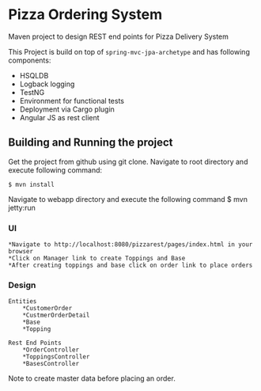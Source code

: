 # Pizza Ordering System

Maven project to design REST end points for Pizza Delivery System

This Project is build on top of ``spring-mvc-jpa-archetype`` and has following components:

 * HSQLDB
 * Logback logging
 * TestNG
 * Environment for functional tests
 * Deployment via Cargo plugin
 * Angular JS as rest client

## Building and Running the project

Get the project from github using git clone. Navigate to root directory and execute following command:

    $ mvn install

Navigate to webapp directory and execute the following command
    $ mvn jetty:run


### UI

    *Navigate to http://localhost:8080/pizzarest/pages/index.html in your browser
    *Click on Manager link to create Toppings and Base
    *After creating toppings and base click on order link to place orders


### Design

    Entities
        *CustomerOrder
        *CustmerOrderDetail
        *Base
        *Topping

    Rest End Points
        *OrderController
        *ToppingsController
        *BasesController





Note to create master data before placing an order.
